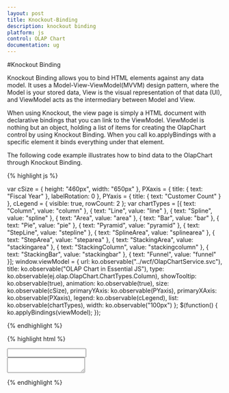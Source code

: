 ```yaml
---
layout: post
title: Knockout-Binding
description: knockout binding
platform: js
control: OLAP Chart
documentation: ug
---
```


#Knockout Binding

Knockout Binding allows you to bind HTML elements against any data model. It uses a Model-View-ViewModel(MVVM) design pattern, where the Model is your stored data, View is the visual representation of that data (UI), and ViewModel acts as the intermediary between Model and View.

When using Knockout, the view page is simply a HTML document with declarative bindings that you can link to the ViewModel. ViewModel is nothing but an object, holding a list of items for creating the OlapChart control by using Knockout Binding. When you call ko.applyBindings with a specific element it binds everything under that element.

The following code example illustrates how to bind data to the OlapChart through Knockout Binding.

{% highlight js %}

var cSize = {
        height: "460px",
        width: "650px"
    },
    PXaxis = {
        title: {
            text: "Fiscal Year"
        },
        labelRotation: 0
    },
    PYaxis = {
        title: {
            text: "Customer Count"
        }
    },
    cLegend = {
        visible: true,
        rowCount: 2
    };
var chartTypes = [{
    text: "Column",
    value: "column"
}, {
    text: "Line",
    value: "line"
}, {
    text: "Spline",
    value: "spline"
}, {
    text: "Area",
    value: "area"
}, {
    text: "Bar",
    value: "bar"
}, {
    text: "Pie",
    value: "pie"
}, {
    text: "Pyramid",
    value: "pyramid"
}, {
    text: "StepLine",
    value: "stepline"
}, {
    text: "SplineArea",
    value: "splinearea"
}, {
    text: "StepArea",
    value: "steparea"
}, {
    text: "StackingArea",
    value: "stackingarea"
}, {
    text: "StackingColumn",
    value: "stackingcolumn"
}, {
    text: "StackingBar",
    value: "stackingbar"
}, {
    text: "Funnel",
    value: "funnel"
}];
window.viewModel = {
    url: ko.observable("../wcf/OlapChartService.svc"),
    title: ko.observable("OLAP Chart in Essential JS"),
    type: ko.observable(ej.olap.OlapChart.ChartTypes.Column),
    showTooltip: ko.observable(true),
    animation: ko.observable(true),
    size: ko.observable(cSize),
    primaryYAxis: ko.observable(PYaxis),
    primaryXAxis: ko.observable(PXaxis),
    legend: ko.observable(cLegend),
    list: ko.observable(chartTypes),
    width: ko.observable("100px")
};
$(function() {
    ko.applyBindings(viewModel);
});

{% endhighlight %}

{% highlight html %}

<div id="OlapChart" data-bind="ejOlapChart: { url: url, title: {text: title}, showTooltip: showTooltip, animation: animation, commonSeriesOptions: {type: type, tooltip: {visible: showTooltip}}, size: size, primaryXAxis: primaryXAxis, primaryYAxis: primaryYAxis, legend: legend, load: 'loadTheme'}" />

<div>
    <input type="text" id="chartType" name="name" data-bind="ejDropDownList: {dataSource: list, value: type, width: width}" />
</div>

<div>
    <textarea type="text" name="slide" value="" data-bind="value: title">
    </textarea>
</div>

{% endhighlight %}



